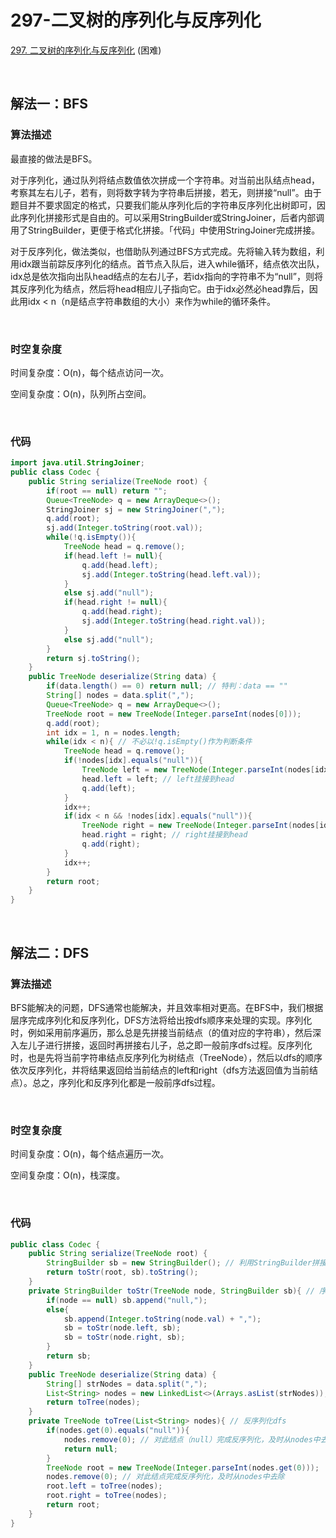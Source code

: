 # 297-二叉树的序列化与反序列化

[297. 二叉树的序列化与反序列化](https://leetcode-cn.com/problems/serialize-and-deserialize-binary-tree/) (困难)

<br />

## 解法一：BFS

### 算法描述

最直接的做法是BFS。



对于序列化，通过队列将结点数值依次拼成一个字符串。对当前出队结点head，考察其左右儿子，若有，则将数字转为字符串后拼接，若无，则拼接“null”。由于题目并不要求固定的格式，只要我们能从序列化后的字符串反序列化出树即可，因此序列化拼接形式是自由的。可以采用StringBuilder或StringJoiner，后者内部调用了StringBuilder，更便于格式化拼接。「代码」中使用StringJoiner完成拼接。



对于反序列化，做法类似，也借助队列通过BFS方式完成。先将输入转为数组，利用idx跟当前踪反序列化的结点。首节点入队后，进入while循环，结点依次出队，idx总是依次指向出队head结点的左右儿子，若idx指向的字符串不为“null”，则将其反序列化为结点，然后将head相应儿子指向它。由于idx必然必head靠后，因此用idx < n（n是结点字符串数组的大小）来作为while的循环条件。

<br />

### 时空复杂度

时间复杂度：O(n)，每个结点访问一次。

空间复杂度：O(n)，队列所占空间。

<br />

### 代码

```java
import java.util.StringJoiner;
public class Codec {
    public String serialize(TreeNode root) {
        if(root == null) return "";
        Queue<TreeNode> q = new ArrayDeque<>();
        StringJoiner sj = new StringJoiner(",");
        q.add(root);
        sj.add(Integer.toString(root.val));
        while(!q.isEmpty()){
            TreeNode head = q.remove();
            if(head.left != null){
                q.add(head.left);
                sj.add(Integer.toString(head.left.val));
            }
            else sj.add("null");
            if(head.right != null){
                q.add(head.right);
                sj.add(Integer.toString(head.right.val));
            }
            else sj.add("null");
        }
        return sj.toString();
    }
    public TreeNode deserialize(String data) {
        if(data.length() == 0) return null; // 特判：data == ""
        String[] nodes = data.split(",");
        Queue<TreeNode> q = new ArrayDeque<>();
        TreeNode root = new TreeNode(Integer.parseInt(nodes[0]));
        q.add(root);
        int idx = 1, n = nodes.length;
        while(idx < n){ // 不必以!q.isEmpty()作为判断条件
            TreeNode head = q.remove();
            if(!nodes[idx].equals("null")){
                TreeNode left = new TreeNode(Integer.parseInt(nodes[idx])); 
                head.left = left; // left挂接到head
                q.add(left);
            } 
            idx++;
            if(idx < n && !nodes[idx].equals("null")){
                TreeNode right = new TreeNode(Integer.parseInt(nodes[idx])); 
                head.right = right; // right挂接到head
                q.add(right);
            } 
            idx++;
        }
        return root;
    }
}
```

<br />

## 解法二：DFS

### 算法描述

BFS能解决的问题，DFS通常也能解决，并且效率相对更高。在BFS中，我们根据层序完成序列化和反序列化，DFS方法将给出按dfs顺序来处理的实现。序列化时，例如采用前序遍历，那么总是先拼接当前结点（的值对应的字符串），然后深入左儿子进行拼接，返回时再拼接右儿子，总之即一般前序dfs过程。反序列化时，也是先将当前字符串结点反序列化为树结点（TreeNode），然后以dfs的顺序依次反序列化，并将结果返回给当前结点的left和right（dfs方法返回值为当前结点）。总之，序列化和反序列化都是一般前序dfs过程。

<br />

### 时空复杂度

时间复杂度：O(n)，每个结点遍历一次。

空间复杂度：O(n)，栈深度。

<br />

### 代码

```java
public class Codec {
    public String serialize(TreeNode root) {
        StringBuilder sb = new StringBuilder(); // 利用StringBuilder拼接
        return toStr(root, sb).toString();
    }
    private StringBuilder toStr(TreeNode node, StringBuilder sb){ // 序列化dfs
        if(node == null) sb.append("null,");
        else{
            sb.append(Integer.toString(node.val) + ",");
            sb = toStr(node.left, sb);
            sb = toStr(node.right, sb);
        }
        return sb;
    }
    public TreeNode deserialize(String data) {
        String[] strNodes = data.split(",");
        List<String> nodes = new LinkedList<>(Arrays.asList(strNodes)); // 涉及头节点的操作，用LinkedList效率高
        return toTree(nodes);
    }
    private TreeNode toTree(List<String> nodes){ // 反序列化dfs
        if(nodes.get(0).equals("null")){
            nodes.remove(0); // 对此结点（null）完成反序列化，及时从nodes中去除
            return null;
        }
        TreeNode root = new TreeNode(Integer.parseInt(nodes.get(0)));
        nodes.remove(0); // 对此结点完成反序列化，及时从nodes中去除
        root.left = toTree(nodes);
        root.right = toTree(nodes);
        return root;
    }
}
```

